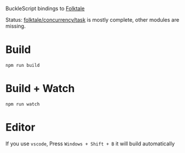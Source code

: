 BuckleScript bindings to [Folktale](http://folktale.origamitower.com/)

Status: [folktale/concurrency/task](http://folktale.origamitower.com/api/v2.1.0/en/folktale.concurrency.task.html) is mostly complete, other modules are missing.

# Build
```
npm run build
```

# Build + Watch

```
npm run watch
```


# Editor
If you use `vscode`, Press `Windows + Shift + B` it will build automatically
